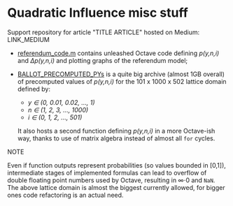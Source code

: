 # Quadratic Influence misc stuff

Support repository for article "TITLE ARTICLE" hosted on Medium: LINK_MEDIUM

* [referendum_code.m](https://github.com/baro77/quadratic_influence/blob/master/referendum_code.m) contains unleashed Octave code defining _p(y,n,i)_ and _∆p(y,n,i)_ and plotting graphs of the referendum model;

* [BALLOT_PRECOMPUTED_PYs](https://github.com/baro77/quadratic_influence/tree/master/BALLOT_PRECOMPUTED_PYs) is a quite big archive (almost 1GB overall) of precomputed values of _p(y,n,i)_ for the 101 x 1000 x 502 lattice domain defined by:
  * _y ∈ (0, 0.01, 0.02, ..., 1)_
  * _n ∈ (1, 2, 3, ..., 1000)_
  * _i ∈ (0, 1, 2, ..., 501)_
  
  It also hosts a second function defining _p(y,n,i)_ in a more Octave-ish way, thanks to use of matrix algebra instead of almost all ```for``` cycles.

NOTE

Even if function outputs represent probabilities (so values bounded in [0,1]), intermediate stages of implemented formulas can lead to overflow of double floating point numbers used by Octave, resulting in ∞⋅0 and ```NaN```. The above lattice domain is almost the biggest currently allowed, for bigger ones code refactoring is an actual need.

